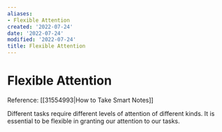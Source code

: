 ```yaml
---
aliases:
- Flexible Attention
created: '2022-07-24'
date: '2022-07-24'
modified: '2022-07-24'
title: Flexible Attention
---
```


# Flexible Attention

Reference: [[31554993|How to Take Smart Notes]]

Different tasks require different levels of attention of different kinds. It is essential to be flexible in granting our attention to our tasks.